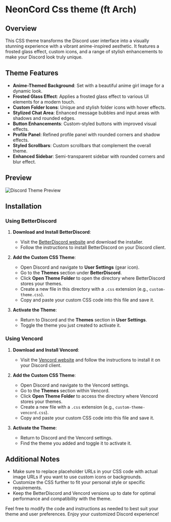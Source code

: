 # NeonCord Css theme (ft Arch)

## Overview

This CSS theme transforms the Discord user interface into a visually stunning experience with a vibrant anime-inspired aesthetic. It features a frosted glass effect, custom icons, and a range of stylish enhancements to make your Discord look truly unique.

## Theme Features

- **Anime-Themed Background**: Set with a beautiful anime girl image for a dynamic look.
- **Frosted Glass Effect**: Applies a frosted glass effect to various UI elements for a modern touch.
- **Custom Folder Icons**: Unique and stylish folder icons with hover effects.
- **Stylized Chat Area**: Enhanced message bubbles and input areas with shadows and rounded edges.
- **Button Enhancements**: Custom-styled buttons with improved visual effects.
- **Profile Panel**: Refined profile panel with rounded corners and shadow effects.
- **Styled Scrollbars**: Custom scrollbars that complement the overall theme.
- **Enhanced Sidebar**: Semi-transparent sidebar with rounded corners and blur effect.

## Preview

![Discord Theme Preview](https://media.discordapp.net/attachments/1213837998366396508/1274396450926624809/image.png?ex=66c219af&is=66c0c82f&hm=0393dc089611992d1ba8fd26f6a48be0dbfda4c83df4482211a62f1975ff5dc4&=&format=webp&quality=lossless&width=988&height=556)

## Installation

### Using BetterDiscord

1. **Download and Install BetterDiscord**:
   - Visit the [BetterDiscord website](https://betterdiscord.app/) and download the installer.
   - Follow the instructions to install BetterDiscord on your Discord client.

2. **Add the Custom CSS Theme**:
   - Open Discord and navigate to **User Settings** (gear icon).
   - Go to the **Themes** section under **BetterDiscord**.
   - Click **Open Theme Folder** to open the directory where BetterDiscord stores your themes.
   - Create a new file in this directory with a `.css` extension (e.g., `custom-theme.css`).
   - Copy and paste your custom CSS code into this file and save it.

3. **Activate the Theme**:
   - Return to Discord and the **Themes** section in **User Settings**.
   - Toggle the theme you just created to activate it.

### Using Vencord

1. **Download and Install Vencord**:
   - Visit the [Vencord website](https://vencord.com/) and follow the instructions to install it on your Discord client.

2. **Add the Custom CSS Theme**:
   - Open Discord and navigate to the Vencord settings.
   - Go to the **Themes** section within Vencord.
   - Click **Open Theme Folder** to access the directory where Vencord stores your themes.
   - Create a new file with a `.css` extension (e.g., `custom-theme-vencord.css`).
   - Copy and paste your custom CSS code into this file and save it.

3. **Activate the Theme**:
   - Return to Discord and the Vencord settings.
   - Find the theme you added and toggle it to activate it.

## Additional Notes

- Make sure to replace placeholder URLs in your CSS code with actual image URLs if you want to use custom icons or backgrounds.
- Customize the CSS further to fit your personal style or specific requirements.
- Keep the BetterDiscord and Vencord versions up to date for optimal performance and compatibility with the theme.

Feel free to modify the code and instructions as needed to best suit your theme and user preferences. Enjoy your customized Discord experience!
